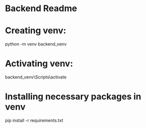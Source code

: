 # Backend Readme


# Creating venv:
python -m venv backend_venv

# Activating venv:
backend_venv\Scripts\activate

# Installing necessary packages in venv
pip install -r requirements.txt

